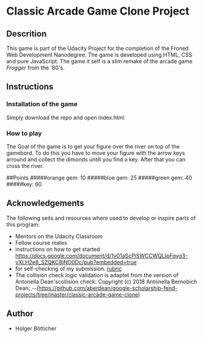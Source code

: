 # Classic Arcade Game Clone Project

## Descrition
This game is part of the Udacity Project for the completion of the Froned Web Development Nanodegree. The game is developed using HTML, CSS and pure JavaScript.
The game it self is a slim remake of the arcade game *Frogger* from the '80's.

## Instructions

### Installation of the game
Simply download the repo and open index.html

### How to play
The Goal of the game is to get your figure over the river on top of the gamebord.
To do this you have to move your figure with the arrow keys arround and collect the dimonds untill you find a key. After that you can cross the river.

##Points
#####orange gem: 10
#####blue gem: 25
#####green gem: 40
#####key: 60

## Acknowledgements
The following seits and resources where used to develop or inspire parts of this program:

- Mentors on the Udacity Classroom
- Fellow course mates
- instructions on how to get started https://docs.google.com/document/d/1v01aScPjSWCCWQLIpFqvg3-vXLH2e8_SZQKC8jNO0Dc/pub?embedded=true
- for self-checking of my submission. [rubric](https://review.udacity.com/#!/rubrics/15/view)
- The collision check logic validation is adaptet from  the version of Antonella Dean'scollision check: Copyright (c) 2018 Antonella Bernobich Dean;
--(https://github.com/aberdean/google-scholarship-fend-projects/tree/master/classic-arcade-game-clone)


## Author
- Holger Bötticher
